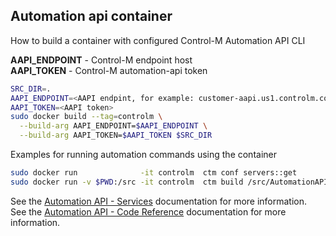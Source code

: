 ## Automation api container
How to build a container with configured Control-M Automation API CLI

**AAPI_ENDPOINT** - Control-M endpoint host  
**AAPI_TOKEN** - Control-M automation-api token  

```bash
SRC_DIR=.
AAPI_ENDPOINT=<AAPI endpint, for example: customer-aapi.us1.controlm.com>
AAPI_TOKEN=<AAPI token>
sudo docker build --tag=controlm \
  --build-arg AAPI_ENDPOINT=$AAPI_ENDPOINT \
  --build-arg AAPI_TOKEN=$AAPI_TOKEN $SRC_DIR
```

Examples for running automation commands using the container
```bash
sudo docker run              -it controlm  ctm conf servers::get  
sudo docker run -v $PWD:/src -it controlm  ctm build /src/AutomationAPISampleFlow.json
```

See the [Automation API - Services](https://docs.bmc.com/docs/display/ctmSaaSAPI/Services) documentation for more information.  
See the [Automation API - Code Reference](https://docs.bmc.com/docs/display/ctmSaaSAPI/Code+Reference) documentation for more information.